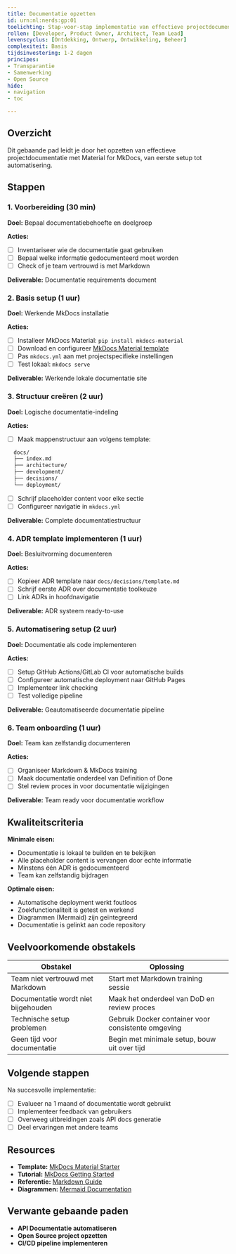 ```yaml
---
title: Documentatie opzetten
id: urn:nl:nerds:gp:01
toelichting: Stap-voor-stap implementatie van effectieve projectdocumentatie
rollen: [Developer, Product Owner, Architect, Team Lead]
levenscyclus: [Ontdekking, Ontwerp, Ontwikkeling, Beheer]
complexiteit: Basis
tijdsinvestering: 1-2 dagen
principes:
- Transparantie
- Samenwerking
- Open Source
hide:
- navigation
- toc

---
```


## Overzicht

Dit gebaande pad leidt je door het opzetten van effectieve projectdocumentatie met Material for MkDocs, van eerste setup tot automatisering.

## Stappen

### 1. Voorbereiding (30 min)

**Doel:** Bepaal documentatiebehoefte en doelgroep

**Acties:**

- [ ] Inventariseer wie de documentatie gaat gebruiken
- [ ] Bepaal welke informatie gedocumenteerd moet worden
- [ ] Check of je team vertrouwd is met Markdown

**Deliverable:** Documentatie requirements document

### 2. Basis setup (1 uur)

**Doel:** Werkende MkDocs installatie

**Acties:**

- [ ] Installeer MkDocs Material: `pip install mkdocs-material`
- [ ] Download en configureer [MkDocs Material template](https://github.com/squidfunk/mkdocs-material)
- [ ] Pas `mkdocs.yml` aan met projectspecifieke instellingen
- [ ] Test lokaal: `mkdocs serve`

**Deliverable:** Werkende lokale documentatie site

### 3. Structuur creëren (2 uur)

**Doel:** Logische documentatie-indeling

**Acties:**

- [ ] Maak mappenstructuur aan volgens template:

```bash
  docs/
  ├── index.md
  ├── architecture/
  ├── development/
  ├── decisions/
  └── deployment/
```

- [ ] Schrijf placeholder content voor elke sectie
- [ ] Configureer navigatie in `mkdocs.yml`

**Deliverable:** Complete documentatiestructuur

### 4. ADR template implementeren (1 uur)

**Doel:** Besluitvorming documenteren

**Acties:**

- [ ] Kopieer ADR template naar `docs/decisions/template.md`
- [ ] Schrijf eerste ADR over documentatie toolkeuze
- [ ] Link ADRs in hoofdnavigatie

**Deliverable:** ADR systeem ready-to-use

### 5. Automatisering setup (2 uur)

**Doel:** Documentatie als code implementeren

**Acties:**

- [ ] Setup GitHub Actions/GitLab CI voor automatische builds
- [ ] Configureer automatische deployment naar GitHub Pages
- [ ] Implementeer link checking
- [ ] Test volledige pipeline

**Deliverable:** Geautomatiseerde documentatie pipeline

### 6. Team onboarding (1 uur)

**Doel:** Team kan zelfstandig documenteren

**Acties:**

- [ ] Organiseer Markdown & MkDocs training
- [ ] Maak documentatie onderdeel van Definition of Done
- [ ] Stel review proces in voor documentatie wijzigingen

**Deliverable:** Team ready voor documentatie workflow

## Kwaliteitscriteria

**Minimale eisen:**

- Documentatie is lokaal te builden en te bekijken
- Alle placeholder content is vervangen door echte informatie
- Minstens één ADR is gedocumenteerd
- Team kan zelfstandig bijdragen

**Optimale eisen:**

- Automatische deployment werkt foutloos
- Zoekfunctionaliteit is getest en werkend
- Diagrammen (Mermaid) zijn geïntegreerd
- Documentatie is gelinkt aan code repository

## Veelvoorkomende obstakels

| Obstakel | Oplossing |
|----------|-----------|
| Team niet vertrouwd met Markdown | Start met Markdown training sessie |
| Documentatie wordt niet bijgehouden | Maak het onderdeel van DoD en review proces |
| Technische setup problemen | Gebruik Docker container voor consistente omgeving |
| Geen tijd voor documentatie | Begin met minimale setup, bouw uit over tijd |

## Volgende stappen

Na succesvolle implementatie:

- [ ] Evalueer na 1 maand of documentatie wordt gebruikt
- [ ] Implementeer feedback van gebruikers
- [ ] Overweeg uitbreidingen zoals API docs generatie
- [ ] Deel ervaringen met andere teams

## Resources

- **Template:** [MkDocs Material Starter](https://github.com/squidfunk/mkdocs-material)
- **Tutorial:** [MkDocs Getting Started](https://www.mkdocs.org/getting-started/)
- **Referentie:** [Markdown Guide](https://www.markdownguide.org/)
- **Diagrammen:** [Mermaid Documentation](https://mermaid-js.github.io/mermaid/)

## Verwante gebaande paden

- **API Documentatie automatiseren**
- **Open Source project opzetten**
- **CI/CD pipeline implementeren**
